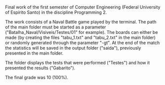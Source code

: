 Final work of the first semester of Computer Engineering (Federal University of Espírito Santo) in the discipline Programming 2.

The work consists of a Naval Battle game played by the terminal. The path of the main folder must be started as a parameter ("Batalha_Naval/Visiveis/Testes/01" for example). The boards can either be made (by creating the files "tabu_1.txt" and "tabu_2.txt" in the main folder) or randomly generated through the parameter "-gt". At the end of the match the statistics will be saved in the output folder ("saida"), previously presented in the main folder.

The folder displays the tests that were performed ("Testes") and how it presented the results ("Gabarito").

The final grade was 10 (100%).
